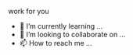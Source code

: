 work for you 
- 🌱 I’m currently learning ...
- 💞️ I’m looking to collaborate on ...
- 📫 How to reach me ...

<!---
Oxygennn38/Oxygennn38 is a ✨ special ✨ repository because its `README.md` (this file) appears on your GitHub profile.
You can click the Preview link to take a look at your changes.
--->
